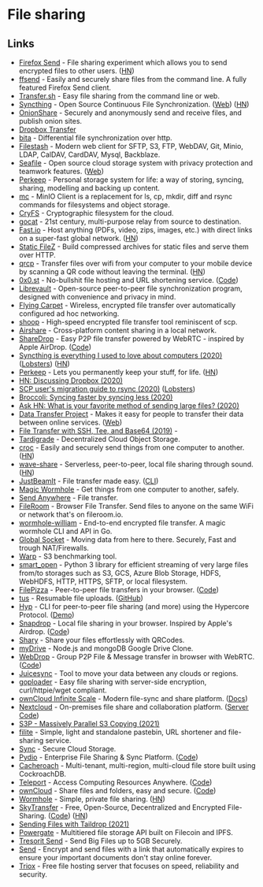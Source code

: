 # File sharing

## Links

- [Firefox Send](https://github.com/mozilla/send) - File sharing experiment which allows you to send encrypted files to other users. ([HN](https://news.ycombinator.com/item?id=19367850))
- [ffsend](https://github.com/timvisee/ffsend) - Easily and securely share files from the command line. A fully featured Firefox Send client.
- [Transfer.sh](https://transfer.sh/) - Easy file sharing from the command line or web.
- [Syncthing](https://github.com/syncthing/syncthing) - Open Source Continuous File Synchronization. ([Web](https://syncthing.net/)) ([HN](https://news.ycombinator.com/item?id=27149002))
- [OnionShare](https://github.com/micahflee/onionshare) - Securely and anonymously send and receive files, and publish onion sites.
- [Dropbox Transfer](https://www.dropbox.com/transfer)
- [bita](https://github.com/oll3/bita) - Differential file synchronization over http.
- [Filestash](https://github.com/mickael-kerjean/filestash) - Modern web client for SFTP, S3, FTP, WebDAV, Git, Minio, LDAP, CalDAV, CardDAV, Mysql, Backblaze.
- [Seafile](https://github.com/haiwen/seafile) - Open source cloud storage system with privacy protection and teamwork features. ([Web](https://www.seafile.com/en/home/))
- [Perkeep](https://github.com/perkeep/perkeep) - Personal storage system for life: a way of storing, syncing, sharing, modelling and backing up content.
- [mc](https://github.com/minio/mc) - MinIO Client is a replacement for ls, cp, mkdir, diff and rsync commands for filesystems and object storage.
- [CryFS](https://github.com/cryfs/cryfs) - Cryptographic filesystem for the cloud.
- [gocat](https://github.com/sumup-oss/gocat) - 21st century, multi-purpose relay from source to destination.
- [Fast.io](https://fast.io/) - Host anything (PDFs, video, zips, images, etc.) with direct links on a super-fast global network. ([HN](https://news.ycombinator.com/item?id=21589213))
- [Static FileZ](https://github.com/killercup/static-filez) - Build compressed archives for static files and serve them over HTTP.
- [qrcp](https://github.com/claudiodangelis/qrcp) - Transfer files over wifi from your computer to your mobile device by scanning a QR code without leaving the terminal. ([HN](https://news.ycombinator.com/item?id=22914789))
- [0x0.st](https://0x0.st/) - No-bullshit file hosting and URL shortening service. ([Code](https://github.com/mia-0/0x0))
- [Librevault](https://github.com/librevault/librevault) - Open-source peer-to-peer file synchronization program, designed with convenience and privacy in mind.
- [Flying Carpet](https://github.com/spieglt/FlyingCarpet) - Wireless, encrypted file transfer over automatically configured ad hoc networking.
- [shoop](https://github.com/mcginty/shoop) - High-speed encrypted file transfer tool reminiscent of scp.
- [Airshare](https://github.com/kurolabs/airshare) - Cross-platform content sharing in a local network.
- [ShareDrop](https://www.sharedrop.io/) - Easy P2P file transfer powered by WebRTC - inspired by Apple AirDrop. ([Code](https://github.com/cowbell/sharedrop))
- [Syncthing is everything I used to love about computers (2020)](https://tonsky.me/blog/syncthing/) ([Lobsters](https://lobste.rs/s/4ucmcp/computers_as_i_used_love_them)) ([HN](https://news.ycombinator.com/item?id=23537243))
- [Perkeep](https://perkeep.org/) - Lets you permanently keep your stuff, for life. ([HN](https://news.ycombinator.com/item?id=23676350))
- [HN: Discussing Dropbox (2020)](https://news.ycombinator.com/item?id=23787446)
- [SCP user's migration guide to rsync (2020)](https://fedoramagazine.org/scp-users-migration-guide-to-rsync/) ([Lobsters](https://lobste.rs/s/uupfif/scp_user_s_migration_guide_rsync))
- [Broccoli: Syncing faster by syncing less (2020)](https://dropbox.tech/infrastructure/-broccoli--syncing-faster-by-syncing-less)
- [Ask HN: What is your favorite method of sending large files? (2020)](https://news.ycombinator.com/item?id=24351111)
- [Data Transfer Project](https://github.com/google/data-transfer-project) - Makes it easy for people to transfer their data between online services. ([Web](https://datatransferproject.dev/))
- [File Transfer with SSH, Tee, and Base64 (2019)](https://susam.in/blog/file-transfer-with-ssh-tee-and-base64/) -
- [Tardigrade](https://tardigrade.io/) - Decentralized Cloud Object Storage.
- [croc](https://github.com/schollz/croc) - Easily and securely send things from one computer to another. ([HN](https://news.ycombinator.com/item?id=24503077))
- [wave-share](https://github.com/ggerganov/wave-share) - Serverless, peer-to-peer, local file sharing through sound. ([HN](https://news.ycombinator.com/item?id=24586390))
- [JustBeamIt](https://justbeamit.com/) - File transfer made easy. ([CLI](https://github.com/justbeamit/beam))
- [Magic Wormhole](https://github.com/magic-wormhole/magic-wormhole) - Get things from one computer to another, safely.
- [Send Anywhere](https://send-anywhere.com/) - File transfer.
- [FileRoom](https://fileroom.io) - Browser File Transfer. Send files to anyone on the same WiFi or network that's on fileroom.io.
- [wormhole-william](https://github.com/psanford/wormhole-william) - End-to-end encrypted file transfer. A magic wormhole CLI and API in Go.
- [Global Socket](https://github.com/hackerschoice/gsocket) - Moving data from here to there. Securely, Fast and trough NAT/Firewalls.
- [Warp](https://github.com/minio/warp) - S3 benchmarking tool.
- [smart_open](https://github.com/RaRe-Technologies/smart_open) - Python 3 library for efficient streaming of very large files from/to storages such as S3, GCS, Azure Blob Storage, HDFS, WebHDFS, HTTP, HTTPS, SFTP, or local filesystem.
- [FilePizza](https://file.pizza/) - Peer-to-peer file transfers in your browser. ([Code](https://github.com/kern/filepizza))
- [tus](https://tus.io/) - Resumable file uploads. ([GitHub](https://github.com/tus))
- [Hyp](https://github.com/hypercore-protocol/cli/) - CLI for peer-to-peer file sharing (and more) using the Hypercore Protocol. ([Demo](https://www.youtube.com/watch?v=SVk1uIQxOO8))
- [Snapdrop](https://snapdrop.net/) - Local file sharing in your browser. Inspired by Apple's Airdrop. ([Code](https://github.com/RobinLinus/snapdrop))
- [Shary](https://github.com/wilk/shary) - Share your files effortlessly with QRCodes.
- [myDrive](https://github.com/subnub/myDrive) - Node.js and mongoDB Google Drive Clone.
- [WebDrop](https://webdrop.space/#/) - Group P2P File & Message transfer in browser with WebRTC. ([Code](https://github.com/subins2000/WebDrop))
- [Juicesync](https://github.com/juicedata/juicesync) - Tool to move your data between any clouds or regions.
- [goploader](https://github.com/Depado/goploader) - Easy file sharing with server-side encryption, curl/httpie/wget compliant.
- [ownCloud Infinite Scale](https://github.com/owncloud/ocis) - Modern file-sync and share platform. ([Docs](https://owncloud.github.io/ocis/))
- [Nextcloud](https://nextcloud.com/) - On-premises file share and collaboration platform. ([Server Code](https://github.com/nextcloud/server))
- [S3P - Massively Parallel S3 Copying (2021)](https://www.genui.com/open-source/s3p-massively-parallel-s3-copying)
- [filite](https://github.com/raftario/filite) - Simple, light and standalone pastebin, URL shortener and file-sharing service.
- [Sync](https://www.sync.com/) - Secure Cloud Storage.
- [Pydio](https://pydio.com/) - Enterprise File Sharing & Sync Platform. ([Code](https://github.com/pydio/cells))
- [Cacheroach](https://github.com/bobvawter/cacheroach) - Multi-tenant, multi-region, multi-cloud file store built using CockroachDB.
- [Teleport](https://goteleport.com/) - Access Computing Resources Anywhere. ([Code](https://github.com/gravitational/teleport))
- [ownCloud](https://owncloud.com/) - Share files and folders, easy and secure. ([Code](https://github.com/owncloud/core))
- [Wormhole](https://wormhole.app/) - Simple, private file sharing. ([HN](https://news.ycombinator.com/item?id=26666142))
- [SkyTransfer](https://skytransfer.hns.siasky.net/#/) - Free, Open-Source, Decentralized and Encrypted File-Sharing. ([Code](https://github.com/kamy22/skytransfer)) ([HN](https://news.ycombinator.com/item?id=27017805))
- [Sending Files with Taildrop (2021)](https://tailscale.com/blog/sending-files-with-taildrop/)
- [Powergate](https://github.com/textileio/powergate) - Multitiered file storage API built on Filecoin and IPFS.
- [Tresorit Send](https://send.tresorit.com/) - Send Big Files up to 5GB Securely.
- [Send](https://send.vis.ee/) - Encrypt and send files with a link that automatically expires to ensure your important documents don't stay online forever.
- [Triox](https://github.com/AaronErhardt/Triox) - Free file hosting server that focuses on speed, reliability and security.
